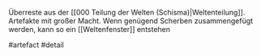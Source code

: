 Überreste aus der [[000 Teilung der Welten (Schisma)|Weltenteilung]].
Artefakte mit großer Macht.
Wenn genügend Scherben zusammengefügt werden, kann so ein [[Weltenfenster]] entstehen

#artefact #detail 